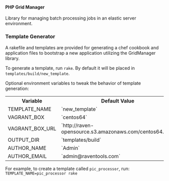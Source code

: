#### PHP Grid Manager

Library for managing batch processing jobs in an elastic server environment.

### Template Generator

A rakefile and templates are provided for generating a chef cookbook and 
application files to bootstrap a new application utilizing the GridManager
library.

To generate a template, run `rake`. By default it will be placed in `templates/build/new_template`.

Optional environment variables to tweak the behavior of template generation:
<table>
	<tr>
		<th>Variable</th><th>Default Value</th>
	</tr>
	<tr>
		<td>TEMPLATE_NAME</td><td>`new_template`</td>
	</tr>
	<tr>
		<td>VAGRANT_BOX</td><td>`centos64`</td>
	</tr>
	<tr>
		<td>VAGRANT_BOX_URL</td><td>`http://raven-opensource.s3.amazonaws.com/centos64.box`</td>
	</tr>
	<tr>
		<td>OUTPUT_DIR</td><td>`templates/build`</td>
	</tr>
	<tr>
		<td>AUTHOR_NAME</td><td>`Admin`</td>
	</tr>
	<tr>
		<td>AUTHOR_EMAIL</td><td>`admin@raventools.com`</td>
	</tr>
</table>

For example, to create a template called `pic_processor`, run:
`TEMPLATE_NAME=pic_processor rake`
